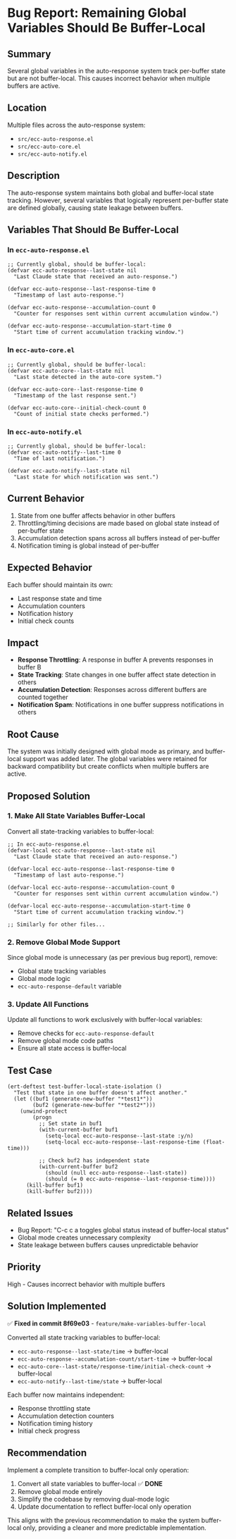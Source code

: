 <!-- Bug Report: Global Variables Should Be Buffer-Local -->
<!-- Author: ywatanabe -->
<!-- Date: 2025-05-26 -->
<!-- Status: Solved -->

# Bug Report: Remaining Global Variables Should Be Buffer-Local

## Summary
Several global variables in the auto-response system track per-buffer state but are not buffer-local. This causes incorrect behavior when multiple buffers are active.

## Location
Multiple files across the auto-response system:
- `src/ecc-auto-response.el`
- `src/ecc-auto-core.el`
- `src/ecc-auto-notify.el`

## Description
The auto-response system maintains both global and buffer-local state tracking. However, several variables that logically represent per-buffer state are defined globally, causing state leakage between buffers.

## Variables That Should Be Buffer-Local

### In `ecc-auto-response.el`
```elisp
;; Currently global, should be buffer-local:
(defvar ecc-auto-response--last-state nil
  "Last Claude state that received an auto-response.")

(defvar ecc-auto-response--last-response-time 0
  "Timestamp of last auto-response.")

(defvar ecc-auto-response--accumulation-count 0
  "Counter for responses sent within current accumulation window.")

(defvar ecc-auto-response--accumulation-start-time 0
  "Start time of current accumulation tracking window.")
```

### In `ecc-auto-core.el`
```elisp
;; Currently global, should be buffer-local:
(defvar ecc-auto-core--last-state nil
  "Last state detected in the auto-core system.")

(defvar ecc-auto-core--last-response-time 0
  "Timestamp of the last response sent.")

(defvar ecc-auto-core--initial-check-count 0
  "Count of initial state checks performed.")
```

### In `ecc-auto-notify.el`
```elisp
;; Currently global, should be buffer-local:
(defvar ecc-auto-notify--last-time 0
  "Time of last notification.")

(defvar ecc-auto-notify--last-state nil
  "Last state for which notification was sent.")
```

## Current Behavior
1. State from one buffer affects behavior in other buffers
2. Throttling/timing decisions are made based on global state instead of per-buffer state
3. Accumulation detection spans across all buffers instead of per-buffer
4. Notification timing is global instead of per-buffer

## Expected Behavior
Each buffer should maintain its own:
- Last response state and time
- Accumulation counters
- Notification history
- Initial check counts

## Impact
- **Response Throttling**: A response in buffer A prevents responses in buffer B
- **State Tracking**: State changes in one buffer affect state detection in others
- **Accumulation Detection**: Responses across different buffers are counted together
- **Notification Spam**: Notifications in one buffer suppress notifications in others

## Root Cause
The system was initially designed with global mode as primary, and buffer-local support was added later. The global variables were retained for backward compatibility but create conflicts when multiple buffers are active.

## Proposed Solution

### 1. Make All State Variables Buffer-Local
Convert all state-tracking variables to buffer-local:

```elisp
;; In ecc-auto-response.el
(defvar-local ecc-auto-response--last-state nil
  "Last Claude state that received an auto-response.")

(defvar-local ecc-auto-response--last-response-time 0
  "Timestamp of last auto-response.")

(defvar-local ecc-auto-response--accumulation-count 0
  "Counter for responses sent within current accumulation window.")

(defvar-local ecc-auto-response--accumulation-start-time 0
  "Start time of current accumulation tracking window.")

;; Similarly for other files...
```

### 2. Remove Global Mode Support
Since global mode is unnecessary (as per previous bug report), remove:
- Global state tracking variables
- Global mode logic
- `ecc-auto-response-default` variable

### 3. Update All Functions
Update all functions to work exclusively with buffer-local variables:
- Remove checks for `ecc-auto-response-default`
- Remove global mode code paths
- Ensure all state access is buffer-local

## Test Case
```elisp
(ert-deftest test-buffer-local-state-isolation ()
  "Test that state in one buffer doesn't affect another."
  (let ((buf1 (generate-new-buffer "*test1*"))
        (buf2 (generate-new-buffer "*test2*")))
    (unwind-protect
        (progn
          ;; Set state in buf1
          (with-current-buffer buf1
            (setq-local ecc-auto-response--last-state :y/n)
            (setq-local ecc-auto-response--last-response-time (float-time)))
          
          ;; Check buf2 has independent state
          (with-current-buffer buf2
            (should (null ecc-auto-response--last-state))
            (should (= 0 ecc-auto-response--last-response-time))))
      (kill-buffer buf1)
      (kill-buffer buf2))))
```

## Related Issues
- Bug Report: "C-c c a toggles global status instead of buffer-local status"
- Global mode creates unnecessary complexity
- State leakage between buffers causes unpredictable behavior

## Priority
High - Causes incorrect behavior with multiple buffers

## Solution Implemented  
✅ **Fixed in commit 8f69e03** - `feature/make-variables-buffer-local`

Converted all state tracking variables to buffer-local:
- `ecc-auto-response--last-state/time` → buffer-local
- `ecc-auto-response--accumulation-count/start-time` → buffer-local  
- `ecc-auto-core--last-state/response-time/initial-check-count` → buffer-local
- `ecc-auto-notify--last-time/state` → buffer-local

Each buffer now maintains independent:
- Response throttling state
- Accumulation detection counters
- Notification timing history
- Initial check progress

## Recommendation
Implement a complete transition to buffer-local only operation:
1. Convert all state variables to buffer-local ✅ **DONE**
2. Remove global mode entirely
3. Simplify the codebase by removing dual-mode logic
4. Update documentation to reflect buffer-local only operation

This aligns with the previous recommendation to make the system buffer-local only, providing a cleaner and more predictable implementation.